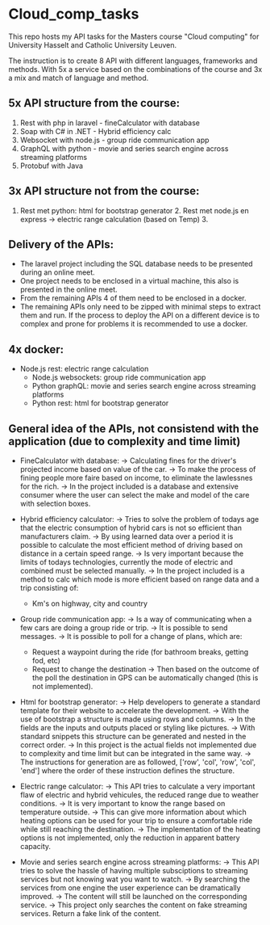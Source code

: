 # Cloud_comp_tasks
This repo hosts my API tasks for the Masters course "Cloud computing" for University Hasselt and Catholic University Leuven. 

The instruction is to create 8 API with different languages, frameworks and methods. With 5x a service based on the combinations of the course and 3x a mix and match of language and method.

## 5x API structure from the course:
  1. Rest with php in laravel
 	- fineCalculator with database
  2. Soap with C# in .NET
  	- Hybrid efficiency calc
  3. Websocket with node.js
  	- group ride communication app
  4. GraphQL with python
	- movie and series search engine across streaming platforms
5. Protobuf with Java
  
## 3x API structure not from the course:
  1. Rest met python: html for bootstrap generator
	2. Rest met node.js en express	-> electric range calculation (based on Temp)
	3. 
  
## Delivery of the APIs:
- The laravel project including the SQL database needs to be presented during an online meet.
- One project needs to be enclosed in a virtual machine, this also is presented in the online meet.
- From the remaining APIs 4 of them need to be enclosed in a docker.
- The remaining APIs only need to be zipped with minimal steps to extract them and run. If the process to deploy the API on a different device is to complex and prone for problems it is recommended to use a docker.

## 4x docker:
  - Node.js rest: electric range calculation
	- Node.js websockets: group ride communication app
	- Python graphQL: movie and series search engine across streaming platforms
	- Python rest: html for bootstrap generator
  
## General idea of the APIs, not consistend with the application (due to complexity and time limit)
- FineCalculator with database:
  -> Calculating fines for the driver's projected income based on value of the car.
  -> To make the process of fining people more faire based on income, to eliminate the lawlessnes for the rich.
  -> In the project included is a database and extensive consumer where the user can select the make and model of the care with selection boxes.
  
- Hybrid efficiency calculator:
  -> Tries to solve the problem of todays age that the electric consumption of hybrid cars is not so efficient than manufacturers claim.
  -> By using learned data over a period it is possible to calculate the most efficient method of driving based on distance in a certain speed range.
  -> Is very important because the limits of todays technologies, currently the mode of electric and combined must be selected manually.
  -> In the project included is a method to calc which mode is more efficient based on range data and a trip consisting of:
    - Km's on highway, city and country

- Group ride communication app:
  -> Is a way of communicating when a few cars are doing a group ride or trip.
  -> It is possible to send messages.
  -> It is possible to poll for a change of plans, which are:
    - Request a waypoint during the ride (for bathroom breaks, getting fod, etc)
    - Request to change the destination
  -> Then based on the outcome of the poll the destination in GPS can be automatically changed (this is not implemented).
  
- Html for bootstrap generator:
  -> Help developers to generate a standard template for their website to accelerate the development.
  -> With the use of bootstrap a structure is made using rows and columns.
  -> In the fields are the inputs and outputs placed or styling like pictures.
  -> With standard snippets this structure can be generated and nested in the correct order.
  -> In this project is the actual fields not implemented due to complexity and time limit but can be integrated in the same way.
  -> The instructions for generation are as followed, ['row', 'col', 'row', 'col', 'end'] where the order of these instruction defines the structure.
  
- Electric range calculator:
  -> This API tries to calculate a very important flaw of electric and hybrid vehicules, the reduced range due to weather conditions.
  -> It is very important to know the range based on temperature outside.
  -> This can give more information about which heating options can be used for your trip to ensure a comfortable ride while still reaching the destination.
  -> The implementation of the heating options is not implemented, only the reduction in apparent battery capacity.
  
- Movie and series search engine across streaming platforms:
  -> This API tries to solve the hassle of having multiple subsciptions to streaming services but not knowing wat you want to watch.
  -> By searching the services from one engine the user experience can be dramatically improved.
  -> The content will still be launched on the corresponding service.
  -> This project only searches the content on fake streaming services. Return a fake link of the content.

